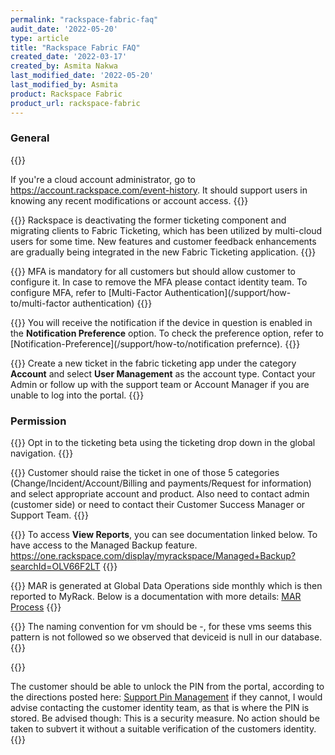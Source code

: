 ```yaml
---
permalink: "rackspace-fabric-faq"
audit_date: '2022-05-20'
type: article
title: "Rackspace Fabric FAQ"
created_date: '2022-03-17'
created_by: Asmita Nakwa
last_modified_date: '2022-05-20'
last_modified_by: Asmita
product: Rackspace Fabric
product_url: rackspace-fabric
---
```


### General
{{<accordion title="How can I reset the password of my Email?" col="in" href="accordion1">}}

If you're a cloud account administrator, go to https://account.rackspace.com/event-history. It should support users in knowing any recent modifications or account access.
{{</accordion>}}

{{<accordion title="How can I return back to my previous ticketing application?" col="in" href="accordion2">}}
Rackspace is deactivating the former ticketing component and migrating clients to Fabric Ticketing, which has been utilized by multi-cloud users for some time. New features and customer feedback enhancements are gradually being integrated in the new Fabric Ticketing application.
{{</accordion>}}

{{<accordion title="I am not able to login to MyRack portal. I have been asked for MFA verification though I have not configured MFA yet." col="in" href="accordion3">}}
MFA is mandatory for all customers but should allow customer to configure it. In case to remove the MFA please contact identity team. To configure MFA, refer to [Multi-Factor Authentication](/support/how-to/multi-factor authentication)
{{</accordion>}}

{{<accordion title="I am not getting email notification via My Rackportal for incidents pertaining to Alert Logic." col="in" href="accordion4">}}
You will receive the notification if the device in question is enabled in the **Notification Preference** option. To check the preference option, refer to [Notification-Preference](/support/how-to/notification prefernce).
 {{</accordion>}}

{{<accordion title="I am unable to login to MyRack Portal. While login it is showing no primary contact exists." col="in" href="accordion5">}}
Create a new ticket in the fabric ticketing app under the category **Account** and select **User Management** as the account type. Contact your Admin or follow up with the support team or Account Manager if you are unable to log into the portal.
{{</accordion>}}

### Permission

{{<accordion title="I am unable to upload documents and tried multiple times on multiple tickets." col="in" href="accordion1">}}
Opt in to the ticketing beta using the ticketing drop down in the global navigation.
{{</accordion>}}

{{<accordion title="I have raised ticket using Rackspace BETA version of ticketing system, but unable to edit the ticket. I am getting the notification as I don't have permission to update." col="in" href="accordion2">}}
Customer should raise the ticket in one of those 5 categories (Change/Incident/Account/Billing and payments/Request for information) and select appropriate account and product. 
Also need to contact admin (customer side) or need to contact their Customer Success Manager or Support Team.
{{</accordion>}}

{{<accordion title="I need to access the Managed Backup option in the portal." col="in" href="accordion3">}}
To access **View Reports**, you can see documentation linked below. To have access to the Managed Backup feature. https://one.rackspace.com/display/myrackspace/Managed+Backup?searchId=OLV66F2LT
{{</accordion>}}

{{<accordion title="I am having issue in loading MAR report in the portal." col="in" href="accordion4">}}
MAR is generated at Global Data Operations side monthly which is then reported to MyRack. 
Below is a documentation with more details:
[MAR Process](https://one.rackspace.com/display/SMBHAMS/MAR+Processes)
{{</accordion>}}

{{<accordion title="How can I update device name in Vcenter by removing Devices IDs?" col="in" href="accordion5">}}
The naming convention for vm should be <CoreDeviceId>-<device name>, for these vms seems this pattern is not followed so we observed that deviceid is null in our database.
{{</accordion>}}

{{<accordion title="I am not able to generate PIN via Rackspace portal." col="in" href="accordion6">}}

The customer should be able to unlock the PIN from the portal, according to the directions posted here: [Support Pin Management](https://docs.rackspace.com/support/how-to/support-pin-management/) if they cannot, I would advise contacting the customer identity team, as that is where the PIN is stored. Be advised though: This is a security measure.  No action should be taken to subvert it without a suitable verification of the customers identity.
{{</accordion>}}
